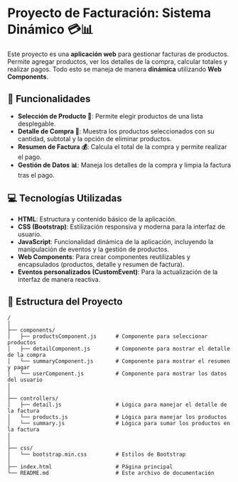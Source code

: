 # Proyecto de Facturación: Sistema Dinámico 💳📊

Este proyecto es una **aplicación web** para gestionar facturas de productos. Permite agregar productos, ver los detalles de la compra, calcular totales y realizar pagos. Todo esto se maneja de manera **dinámica** utilizando **Web Components**.

## 🚀 Funcionalidades

- **Selección de Producto 🛒**: Permite elegir productos de una lista desplegable.
- **Detalle de Compra 📝**: Muestra los productos seleccionados con su cantidad, subtotal y la opción de eliminar productos.
- **Resumen de Factura 💰**: Calcula el total de la compra y permite realizar el pago.
- **Gestión de Datos 📊**: Maneja los detalles de la compra y limpia la factura tras el pago.

## 💻 Tecnologías Utilizadas

- **HTML**: Estructura y contenido básico de la aplicación.
- **CSS (Bootstrap)**: Estilización responsiva y moderna para la interfaz de usuario.
- **JavaScript**: Funcionalidad dinámica de la aplicación, incluyendo la manipulación de eventos y la gestión de productos.
- **Web Components**: Para crear componentes reutilizables y encapsulados (productos, detalle y resumen de factura).
- **Eventos personalizados (CustomEvent)**: Para la actualización de la interfaz de manera reactiva.

## 📂 Estructura del Proyecto

```plaintext
/
│
├── components/
│   ├── productsComponent.js      # Componente para seleccionar productos
│   ├── detailComponent.js        # Componente para mostrar el detalle de la compra
│   └── summaryComponent.js       # Componente para mostrar el resumen y pagar
│   └── userComponent.js          # Componente para mostrar los datos del usuario
│
│
├── controllers/
│   ├── detail.js                 # Lógica para manejar el detalle de la factura
│   └── products.js               # Lógica para manejar los productos
│   └── summary.js                # Lógica para sumar los productos en la factura
│
│
├── css/
│   └── bootstrap.min.css         # Estilos de Bootstrap
│
├── index.html                    # Página principal
└── README.md                     # Este archivo de documentación
